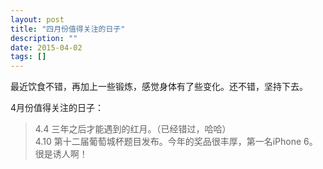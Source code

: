 ```yaml
---
layout: post
title: "四月份值得关注的日子"
description: ""
date: 2015-04-02
tags: []
---
```


最近饮食不错，再加上一些锻炼，感觉身体有了些变化。还不错，坚持下去。

4月份值得关注的日子：  

> 4.4 三年之后才能遇到的红月。（已经错过，哈哈）  
> 4.10 第十二届葡萄城杯题目发布。今年的奖品很丰厚，第一名iPhone 6。很是诱人啊！


